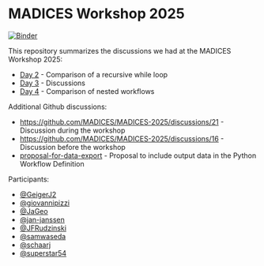 # MADICES Workshop 2025
[![Binder](https://mybinder.org/badge_logo.svg)](https://mybinder.org/v2/gh/pythonworkflow/madices-workshop-2025/HEAD)

This repository summarizes the discussions we had at the MADICES Workshop 2025:
* [Day 2](day_2.ipynb) - Comparison of a recursive while loop
* [Day 3](day_3.ipynb) - Discussions
* [Day 4](day_4.ipynb) - Comparison of nested workflows

Additional Github discussions:
* https://github.com/MADICES/MADICES-2025/discussions/21 - Discussion during the workshop
* https://github.com/MADICES/MADICES-2025/discussions/16 - Discussion before the workshop
* [proposal-for-data-export](https://github.com/pythonworkflow/proposal-for-data-export) - Proposal to include output data in the Python Workflow Definition

Participants:
* [@GeigerJ2](https://github.com/GeigerJ2)
* [@giovannipizzi](https://github.com/giovannipizzi)
* [@JaGeo](https://github.com/JaGeo)
* [@jan-janssen](https://github.com/jan-janssen)
* [@JFRudzinski](https://github.com/JFRudzinski)
* [@samwaseda](https://github.com/samwaseda)
* [@schaarj](https://github.com/schaarj)
* [@superstar54](https://github.com/superstar54)
